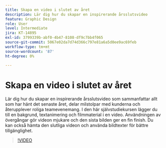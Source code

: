 ```yaml
---
title: Skapa en video i slutet av året
description: Lär dig hur du skapar en inspirerande årsslutsvideo
feature: Graphic Design
role: User
level: Intermediate
jira: KT-14895
exl-id: 3799339b-abf0-4b47-8108-df9c7bb4f065
source-git-commit: 5067e02da7d74d366c797e81a6a5d0ee9ac69feb
workflow-type: tm+mt
source-wordcount: '87'
ht-degree: 0%

---
```


# Skapa en video i slutet av året

Lär dig hur du skapar en inspirerande årsslutsvideo som sammanfattar allt som har hänt det senaste året, delar milstolpar med kunderna och återupplever roliga teamevenemang. I den här självstudiekursen lägger du till en bakgrund, textanimering och filmmaterial i en video. Användningen av övergångar gör videon mjukare och den sista bilden ger en fin finish. Du kan också hämta den slutliga videon och använda bildtexter för bättre tillgänglighet.

>[!VIDEO](https://video.tv.adobe.com/v/3434001?quality=12&learn=on&hidetitle=true&captions=swe)
